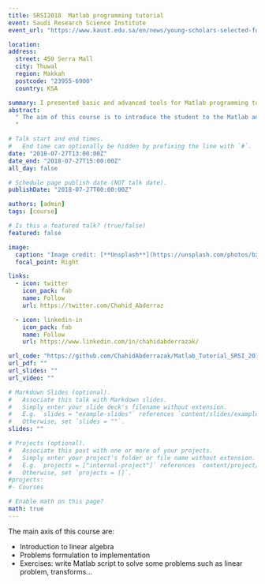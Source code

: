 ```yaml
---
title: SRSI2018  Matlab programming tutorial
event: Saudi Research Science Institute
event_url: "https://www.kaust.edu.sa/en/news/young-scholars-selected-for-srsi-2018"

location:
address:
  street: 450 Serra Mall
  city: Thuwal
  region: Makkah
  postcode: "23955-6900"
  country: KSA

summary: I presented basic and advanced tools for Matlab programming to 32 high school students.
abstract:
  " The aim of this course is to introduce the student to the Matlab and how it can be used to model and solve real problem.
  "

# Talk start and end times.
#   End time can optionally be hidden by prefixing the line with `#`.
date: "2018-07-27T13:00:00Z"
date_end: "2018-07-27T15:00:00Z"
all_day: false

# Schedule page publish date (NOT talk date).
publishDate: "2018-07-27T00:00:00Z"

authors: [admin]
tags: [course]

# Is this a featured talk? (true/false)
featured: false

image:
  caption: "Image credit: [**Unsplash**](https://unsplash.com/photos/bzdhc5b3Bxs)"
  focal_point: Right

links:
  - icon: twitter
    icon_pack: fab
    name: Follow
    url: https://twitter.com/Chahid_Abderraz

  - icon: linkedin-in
    icon_pack: fab
    name: Follow
    url: https://www.linkedin.com/in/chahidabderrazak/

url_code: "https://github.com/ChahidAbderrazak/Matlab_Tutorial_SRSI_2018"
url_pdf: ""
url_slides: ""
url_video: ""

# Markdown Slides (optional).
#   Associate this talk with Markdown slides.
#   Simply enter your slide deck's filename without extension.
#   E.g. `slides = "example-slides"` references `content/slides/example-slides.md`.
#   Otherwise, set `slides = ""`.
slides: ""

# Projects (optional).
#   Associate this post with one or more of your projects.
#   Simply enter your project's folder or file name without extension.
#   E.g. `projects = ["internal-project"]` references `content/project/deep-learning/index.md`.
#   Otherwise, set `projects = []`.
#projects:
#- Courses

# Enable math on this page?
math: true
---
```


The main axis of this course are:

- Introduction to linear algebra
- Problems formulation to implementation
- Exercises: write Matlab script to solve some problems such as linear problem, transforms...
